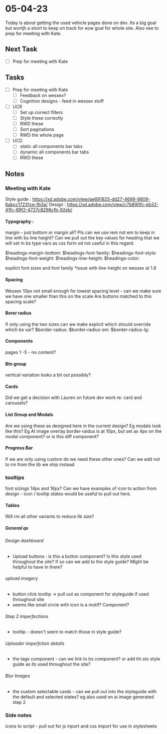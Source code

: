 # 05-04-23

Today is about getting the used vehicle pages done on dev. Its a big goal but wortjh a short to keep on track for eow goal for whole site. Also nee to prep for meeting with Kate.

## Next Task
- [ ] Prep for meeting with Kate

## Tasks
- [ ] Prep for meeting with Kate
  - [ ] Feedback on wessex?
  - [ ] Cognition designs - feed in wessex stuff

- [ ] UCR
  - [ ] Set up correct filters
  - [ ] Style these correctly
  - [ ] RWD these
  - [ ] Sort paginations
  - [ ] RWD the whole page

- [ ] UCD
  - [ ] static all components bar tabs
  - [ ] dynamic all components bar tabs
  - [ ] RWD these

## Notes

### Meeting with Kate

Style guide :  https://xd.adobe.com/view/ae691825-dd27-4699-9809-6abcc17231ce-fb3a/
Design : https://xd.adobe.com/view/c7b890fc-eb32-41fc-89f2-4727c8298cfb-92eb/


#### Typography :
margin - just bottom or margin all?
Pls can we use rem not em to keep in line with bs
line height?
Can we pull out the key values for heading that we will set in bs type vars as css form xd not useful in this regard.

$headings-margin-bottom:
$headings-font-family:
$headings-font-style:
$headings-font-weight:
$headings-line-height:
$headings-color:

expliict font sizes and font family
*issue with line-height on wessex at 1.8

#### Spacing
Wessex 10px not small enough for lowest spacing level - can we make sure we have one smaller than this on the scale
Are buttons matched to this spacing scale?

#### Borer radius
If only using the two sizes can we make explicit which should override which bs var?
$border-radius:
$border-radius-sm:
$border-radius-lg:

#### Components
pages 1 -5 - no content?

#### Btn group
vertical variation looks a bit out possibly?

#### Cards
Did we get a decision with Lauren on future dev work re: card and carousels?

#### List Group and Modals
Are we using these as designed here in the current design? Eg modals look like this?
Eg AI image overlay border-raidus is at 10px, but set as 4px on the modal component? or is this diff component?

#### Progress Bar
If we are only using custom do we need these other ones?
Can we add not to rm from the lib we ship instead

### tooltips
font sizings 14px and 16px?
Can we have examples of icon to action from design - icon / tooltip states would be useful to pull out here.

#### Tables
Will rm all other variants to reduce lib size?

##### General qs
###### Design dashboard
- Upload buttons : is this a button component? Is this style used throughout the site? If so can we add to the style guide? MIght be helpful to have in there?
###### upload imagery
- button click tooltip -> pull out as component for styleguide if used throughout site
- seems like small circle with icon is a motif? Component?
###### Step 2 imperfections
- tooltip - doesn't seem to match those in style guide?
###### Uploader imperfction details
- the tags component - can we link to bs component? or add thi sto style guide as its used throughout the site?
###### Blur Images
- the custom selectable cards - can we pull out into the styleguide with the default and selected states? eg also used on ai image generated step 2

### Side notes
icons to script - pull out for js inport and css import for use in stylesheets